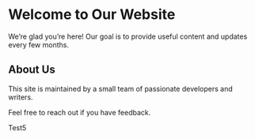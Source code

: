 # Welcome to Our Website

We’re glad you’re here! Our goal is to provide useful content and updates every few months.

## About Us

This site is maintained by a small team of passionate developers and writers.

Feel free to reach out if you have feedback.

Test5
